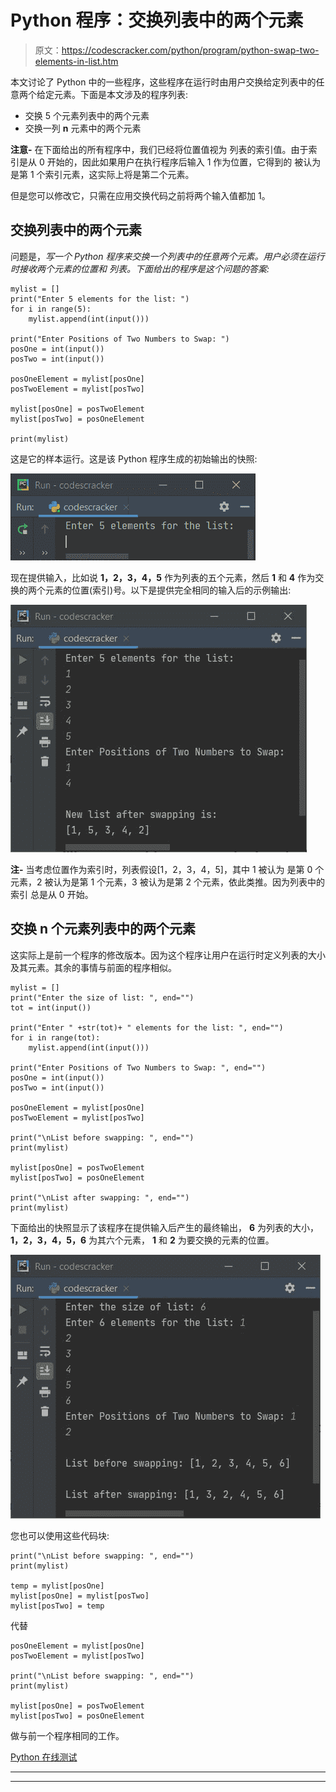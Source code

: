 # Python 程序：交换列表中的两个元素

> 原文：<https://codescracker.com/python/program/python-swap-two-elements-in-list.htm>

本文讨论了 Python 中的一些程序，这些程序在运行时由用户交换给定列表中的任意两个给定元素。下面是本文涉及的程序列表:

*   交换 5 个元素列表中的两个元素
*   交换一列 **n** 元素中的两个元素

**注意-** 在下面给出的所有程序中，我们已经将位置值视为 列表的索引值。由于索引是从 0 开始的，因此如果用户在执行程序后输入 1 作为位置，它得到的 被认为是第 1 个索引元素，这实际上将是第二个元素。

但是您可以修改它，只需在应用交换代码之前将两个输入值都加 1。

## 交换列表中的两个元素

问题是，*写一个 Python 程序来交换一个列表中的任意两个元素。用户必须在运行时接收两个元素的位置和 列表。下面给出的程序是这个问题的答案:*

```
mylist = []
print("Enter 5 elements for the list: ")
for i in range(5):
    mylist.append(int(input()))

print("Enter Positions of Two Numbers to Swap: ")
posOne = int(input())
posTwo = int(input())

posOneElement = mylist[posOne]
posTwoElement = mylist[posTwo]

mylist[posOne] = posTwoElement
mylist[posTwo] = posOneElement

print(mylist)
```

这是它的样本运行。这是该 Python 程序生成的初始输出的快照:

![python swap two elements in list](img/1bd8965495beeb48f66ce5816efcaf35.png)

现在提供输入，比如说 **1，2，3，4，5** 作为列表的五个元素，然后 **1** 和 **4** 作为交换的两个元素的位置(索引)号。以下是提供完全相同的输入后的示例输出:

![swap two elements in list python](img/9e871d22148a089d81384f293784b506.png)

**注-** 当考虑位置作为索引时，列表假设[1，2，3，4，5]，其中 1 被认为 是第 0 个元素，2 被认为是第 1 个元素，3 被认为是第 2 个元素，依此类推。因为列表中的索引 总是从 0 开始。

## 交换 n 个元素列表中的两个元素

这实际上是前一个程序的修改版本。因为这个程序让用户在运行时定义列表的大小及其元素。其余的事情与前面的程序相似。

```
mylist = []
print("Enter the size of list: ", end="")
tot = int(input())

print("Enter " +str(tot)+ " elements for the list: ", end="")
for i in range(tot):
    mylist.append(int(input()))

print("Enter Positions of Two Numbers to Swap: ", end="")
posOne = int(input())
posTwo = int(input())

posOneElement = mylist[posOne]
posTwoElement = mylist[posTwo]

print("\nList before swapping: ", end="")
print(mylist)

mylist[posOne] = posTwoElement
mylist[posTwo] = posOneElement

print("\nList after swapping: ", end="")
print(mylist)
```

下面给出的快照显示了该程序在提供输入后产生的最终输出， **6** 为列表的大小， **1，2，3，4，5，6** 为其六个元素， **1** 和 **2** 为要交换的元素的位置。

![swap any two numbers in list python](img/df97f458764954d364715c17c842916b.png)

您也可以使用这些代码块:

```
print("\nList before swapping: ", end="")
print(mylist)

temp = mylist[posOne]
mylist[posOne] = mylist[posTwo]
mylist[posTwo] = temp
```

代替

```
posOneElement = mylist[posOne]
posTwoElement = mylist[posTwo]

print("\nList before swapping: ", end="")
print(mylist)

mylist[posOne] = posTwoElement
mylist[posTwo] = posOneElement
```

做与前一个程序相同的工作。

[Python 在线测试](/exam/showtest.php?subid=10)

* * *

* * *